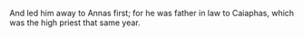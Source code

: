 And led him away to Annas first; for he was father in law to Caiaphas, which was the high priest that same year.
